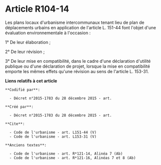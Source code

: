 # Article R104-14

Les plans locaux d'urbanisme intercommunaux tenant lieu de plan de déplacements urbains en application de l'article L. 151-44
font l'objet d'une évaluation environnementale à l'occasion : 

1° De leur élaboration ; 

2° De leur révision ; 

3° De leur mise en compatibilité, dans le cadre d'une déclaration d'utilité publique ou d'une déclaration de projet, lorsque
la mise en compatibilité emporte les mêmes effets qu'une révision au sens de l'article L. 153-31.

**Liens relatifs à cet article**

	**Codifié par**:

	  - Décret n°2015-1783 du 28 décembre 2015 - art.

	**Créé par**:

	  - Décret n°2015-1783 du 28 décembre 2015 - art.

	**Cite**:

	  - Code de l'urbanisme - art. L151-44 (V)
	  - Code de l'urbanisme - art. L153-31 (V)

	**Anciens textes**:

	  - Code de l'urbanisme - art. R*121-14, Alinéa 7 (Ab)
	  - Code de l'urbanisme - art. R*121-16, Alinéas 7 et 8 (Ab)
